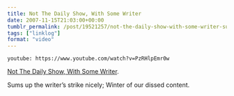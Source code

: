 ```yaml
---
title: Not The Daily Show, With Some Writer
date: 2007-11-15T21:03:00+00:00
tumblr_permalink: /post/19521257/not-the-daily-show-with-some-writer-sums-up-the
tags: ["linklog"]
format: "video"
---
```


`youtube: https://www.youtube.com/watch?v=PzRHlpEmr0w`

[Not The Daily Show, With Some Writer][1].

Sums up the writer&rsquo;s strike nicely; Winter of our dissed content.

[1]: https://www.youtube.com/watch?v=PzRHlpEmr0w
